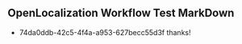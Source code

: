## OpenLocalization Workflow Test MarkDown
* 74da0ddb-42c5-4f4a-a953-627becc55d3f thanks!

<!--HONumber=Aug16_HO4-->


